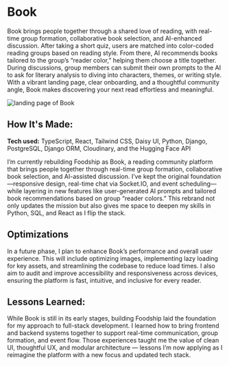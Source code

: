 # Book
Book brings people together through a shared love of reading, with real-time group formation, collaborative book selection, and AI-enhanced discussion. After taking a short quiz, users are matched into color-coded reading groups based on reading style. From there, AI recommends books tailored to the group’s “reader color,” helping them choose a title together. During discussions, group members can submit their own prompts to the AI to ask for literary analysis to diving into characters, themes, or writing style. With a vibrant landing page, clear onboarding, and a thoughtful community angle, Book makes discovering your next read effortless and meaningful.

![landing page of Book](https://u.cubeupload.com/rzagramonte/Screenshot20250609at.png)

## How It's Made:

**Tech used:** TypeScript, React, Tailwind CSS, Daisy UI, Python, Django, PostgreSQL, Django ORM, Cloudinary, and the Hugging Face API  

I’m currently rebuilding Foodship as Book, a reading community platform that brings people together through real-time group formation, collaborative book selection, and AI-assisted discussion. I’ve kept the original foundation—responsive design, real-time chat via Socket.IO, and event scheduling—while layering in new features like user-generated AI prompts and tailored book recommendations based on group “reader colors.” This rebrand not only updates the mission but also gives me space to deepen my skills in Python, SQL, and React as I flip the stack.

## Optimizations

In a future phase, I plan to enhance Book’s performance and overall user experience. This will include optimizing images, implementing lazy loading for key assets, and streamlining the codebase to reduce load times. I also aim to audit and improve accessibility and responsiveness across devices, ensuring the platform is fast, intuitive, and inclusive for every reader.

## Lessons Learned:

While Book is still in its early stages, building Foodship laid the foundation for my approach to full-stack development. I learned how to bring frontend and backend systems together to support real-time communication, group formation, and event flow. Those experiences taught me the value of clean UI, thoughtful UX, and modular architecture — lessons I’m now applying as I reimagine the platform with a new focus and updated tech stack.
